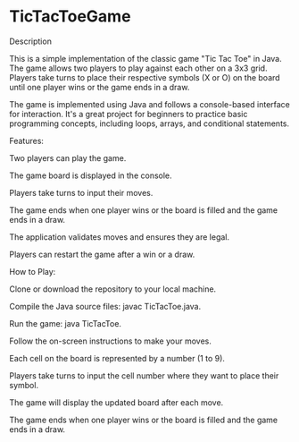 # TicTacToeGame

Description

This is a simple implementation of the classic game "Tic Tac Toe" in Java. The game allows two players to play against each other on a 3x3 grid. Players take turns to place their respective symbols (X or O) on the board until one player wins or the game ends in a draw.

The game is implemented using Java and follows a console-based interface for interaction. It's a great project for beginners to practice basic programming concepts, including loops, arrays, and conditional statements.

Features:

Two players can play the game.

The game board is displayed in the console.

Players take turns to input their moves.

The game ends when one player wins or the board is filled and the game ends in a draw.

The application validates moves and ensures they are legal.

Players can restart the game after a win or a draw.

How to Play:

Clone or download the repository to your local machine.

Compile the Java source files: javac TicTacToe.java.

Run the game: java TicTacToe.

Follow the on-screen instructions to make your moves.

Each cell on the board is represented by a number (1 to 9).

Players take turns to input the cell number where they want to place their symbol.

The game will display the updated board after each move.

The game ends when one player wins or the board is filled and the game ends in a draw.
